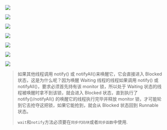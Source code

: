 

![](https://youpaiyun.zongqilive.cn/image/20200727140921.png)





![](https://youpaiyun.zongqilive.cn/image/5e085da976085c32893da3a1.jpg)

![](https://youpaiyun.zongqilive.cn/image/20200701112358.png)



![](https://youpaiyun.zongqilive.cn/image/20200701112514.png)



![](https://youpaiyun.zongqilive.cn/image/20200720155201.png)



![](https://youpaiyun.zongqilive.cn/image/20200720160803.png)



![](https://youpaiyun.zongqilive.cn/image/20200720160859.png)

> 如果其他线程调用 notify() 或 notifyAll()来唤醒它，它会直接进入 Blocked 状态，这是为什么呢？因为唤醒 Waiting 线程的线程如果调用 notify() 或 notifyAll()，要求必须首先持有该 monitor 锁，所以处于 Waiting 状态的线程被唤醒时拿不到该锁，就会进入 Blocked 状态，直到执行了 notify()/notifyAll() 的唤醒它的线程执行完毕并释放 monitor 锁，才可能轮到它去抢夺这把锁，如果它能抢到，就会从 Blocked 状态回到 Runnable 状态。
>
> 
>
> `wait`和`notify`方法必须要在`同步代码块`或者`同步函数`中使用.









